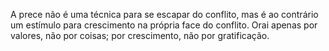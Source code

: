 ﻿A prece não é uma técnica para se escapar do conflito, mas é ao contrário um estímulo para crescimento na própria face do conflito. Orai apenas por valores, não por coisas; por crescimento, não por gratificação.